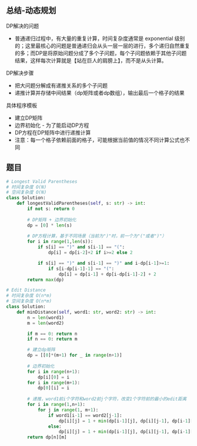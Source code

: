 ## 总结-动态规划

DP解决的问题

- 普通递归过程中，有大量的重复计算，时间复杂度通常是 exponential 级别的；这里最核心的问题是普通递归会从头一层一层的进行，多个递归自然重复的多；而DP是将原始问题分成了多个子问题，每个子问题依赖于其他子问题结果，这样每次计算就是【站在巨人的肩膀上】，而不是从头计算。

DP解决步骤

- 把大问题分解成有递推关系的多个子问题
- 递推计算并存储中间结果（dp矩阵或者dp数组），输出最后一个格子的结果

具体程序模板

- 建立DP矩阵
- 边界初始化 - 为了能启动DP方程
- DP方程在DP矩阵中进行递推计算
- 注意：每一个格子依赖前面的格子，可能根据当前值的情况不同计算公式也不同

## 题目

```python
# Longest Valid Parentheses
# 时间复杂度 O(N)
# 空间复杂度 O(N)
class Solution:
    def longestValidParentheses(self, s: str) -> int:
        if not s: return 0
        
        # DP矩阵 + 边界初始化
        dp = [0] * len(s)
        
        # DP方程计算，基于不同场景（当前为")"时，前一个为"("或者")"）
        for i in range(1,len(s)):
            if s[i] == ")" and s[i-1] == "(":
                dp[i] = dp[i-2]+2 if i>=2 else 2

            if s[i] == ")" and s[i-1] == ")" and i-dp[i-1]>=1:
                if s[i-dp[i-1]-1] == "(":
                    dp[i] = dp[i-1] + dp[i-dp[i-1]-2] + 2
        return max(dp)

```



```python
# Edit Distance
# 时间复杂度 O(n*m)
# 空间复杂度 O(n*m)
class Solution:
    def minDistance(self, word1: str, word2: str) -> int:
        n = len(word1)
        m = len(word2)

        if m == 0: return n
        if n == 0: return m

        # 建立dp矩阵
        dp = [[0]*(m+1) for _ in range(n+1)]
        
        # 边界初始化
        for i in range(n+1):
            dp[i][0] = i
        for i in range(m+1):
            dp[0][i] = i
        
        # 递推，word1前i个字符和word2前j个字符，改变1个字符前的最小的edit距离
        for i in range(1,n+1):
            for j in range(1, m+1):
                if word1[i-1] == word2[j-1]:
                    dp[i][j] = 1 + min(dp[i-1][j], dp[i][j-1], dp[i-1][j-1]-1)
                else:
                    dp[i][j] = 1 + min(dp[i-1][j], dp[i][j-1], dp[i-1][j-1])
        return dp[n][m]
```



